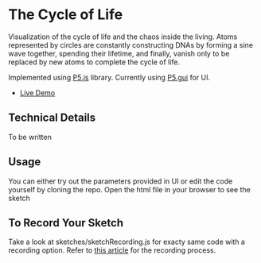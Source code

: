 # The Cycle of Life

Visualization of the cycle of life and the chaos inside the living. Atoms represented by circles are constantly constructing DNAs by forming a sine wave together, spending their lifetime, and finally, vanish only to be replaced by new atoms to complete the cycle of life.

Implemented using [P5.js](https://p5js.org/) library. Currently using [P5.gui](https://github.com/bitcraftlab/p5.gui) for UI.

- [Live Demo](http://creative.bflows.io/)

## Technical Details

To be written

## Usage

You can either try out the parameters provided in UI or edit the code yourself by cloning the repo. Open the html file in your browser to see the sketch

## To Record Your Sketch

Take a look at sketches/sketchRecording.js for exacty same code with a recording option. Refer to [this article](https://medium.com/swlh/video-export-from-p5-js-sketch-1b9b6287801a) for the recording process.
